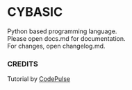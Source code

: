 # CYBASIC
Python based programming language.\
Please open docs.md for documentation.\
For changes, open changelog.md. 


### CREDITS
Tutorial by
[CodePulse](
https://www.youtube.com/@CodePulse
)
